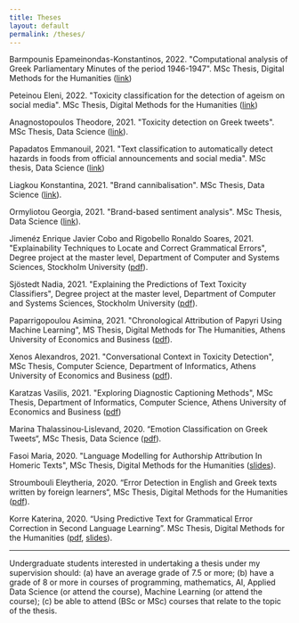 ```yaml
---
title: Theses
layout: default
permalink: /theses/
---
```


Barmpounis Epameinondas-Konstantinos, 2022. "Computational analysis of Greek Parliamentary Minutes of the period 1946-1947". MSc Thesis, Digital Methods for the Humanities ([link](http://www.pyxida.aueb.gr/index.php?op=view_object&object_id=10013))

Peteinou Eleni, 2022. "Toxicity classification for the detection of ageism on social media". MSc Thesis, Digital Methods for the Humanities ([link](http://www.pyxida.aueb.gr/index.php?op=view_object&object_id=10080))

Anagnostopoulos Theodore, 2021. "Toxicity detection on Greek tweets". MSc Thesis, Data Science ([link](http://www.pyxida.aueb.gr/index.php?op=view_object&object_id=9122)).

Papadatos Emmanouil, 2021. "Text classification to automatically detect hazards in foods from official announcements and social media". MSc thesis, Data Science ([link](http://www.pyxida.aueb.gr/index.php?op=view_object&object_id=9155)) 

Liagkou Konstantina, 2021. "Brand cannibalisation". MSc Thesis, Data Science ([link](http://www.pyxida.aueb.gr/index.php?op=view_object&object_id=8985)).

Ormyliotou Georgia, 2021. "Brand-based sentiment analysis". MSc Thesis, Data Science ([link](http://www.pyxida.aueb.gr/index.php?op=view_object&object_id=8997)).

Jimenéz Enrique Javier Cobo and Rigobello Ronaldo Soares, 2021. "Explainability Techniques to Locate and Correct Grammatical Errors", Degree project at the master level, Department of Computer and Systems Sciences, Stockholm University ([pdf](files/jimenez_rigobello_2021.pdf)).

Sjöstedt Nadia, 2021. "Explaining the Predictions of Text Toxicity Classifiers", Degree project at the master level, Department of Computer and Systems Sciences, Stockholm University ([pdf](files/sjostedt_2021.pdf)).

Paparrigopoulou Asimina, 2021. "Chronological Attribution of Papyri Using Machine Learning", MS Thesis, Digital Methods for The Humanities, Athens University of Economics and Business ([pdf](files/paparrigopoulou_2021.pdf)).

Xenos Alexandros, 2021. "Conversational Context in Toxicity Detection", MSc Thesis, Computer Science, Department of Informatics, Athens University of Economics and Business ([pdf](http://nlp.cs.aueb.gr/theses/axenos_msc_thesis.pdf)).

Karatzas Vasilis, 2021. "Exploring Diagnostic Captioning Methods", MSc Thesis, Department of Informatics, Computer Science, Athens University of Economics and Business ([pdf](http://nlp.cs.aueb.gr/theses/karatzas_msc_thesis.pdf))

Marina Thalassinou-Lislevand, 2020. “Emotion Classification on Greek Tweets“, MSc Thesis, Data Science ([pdf](/files/lislevand.pdf)).

Fasoi Maria, 2020. "Language Modelling for Authorship Attribution In Homeric Texts", MSc Thesis, Digital Methods for the Humanities ([slides](/files/mfasoi.slides.pdf)).

Stroumbouli Eleytheria, 2020. “Error Detection in English and Greek texts written by foreign learners“, MSc Thesis, Digital Methods for the Humanities ([pdf](/files/stroumbouli.pdf)).

Korre Katerina, 2020. “Using Predictive Text for Grammatical Error Correction in Second Language Learning”. MSc Thesis, Digital Methods for the Humanities ([pdf](/files/korre.pdf), [slides](/files/korre.slides.pdf)).

---

Undergraduate students interested in undertaking a thesis under my supervision should: (a) have an average grade of 7.5 or more; (b) have a grade of 8 or more in courses of programming, mathematics, AI, Applied Data Science (or attend the course), Machine Learning (or attend the course); (c) be able to attend (BSc or MSc) courses that relate to the topic of the thesis.
